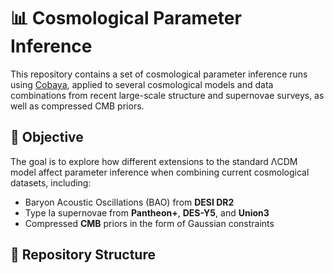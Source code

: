 # 📊 Cosmological Parameter Inference

This repository contains a set of cosmological parameter inference runs using [Cobaya](https://cobaya.readthedocs.io/en/latest/), applied to several cosmological models and data combinations from recent large-scale structure and supernovae surveys, as well as compressed CMB priors.

## 🌌 Objective

The goal is to explore how different extensions to the standard ΛCDM model affect parameter inference when combining current cosmological datasets, including:

- Baryon Acoustic Oscillations (BAO) from **DESI DR2**
- Type Ia supernovae from **Pantheon+**, **DES-Y5**, and **Union3**
- Compressed **CMB** priors in the form of Gaussian constraints

## 📁 Repository Structure

